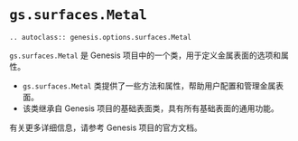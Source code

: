 # `gs.surfaces.Metal`

```{eval-rst}  
.. autoclass:: genesis.options.surfaces.Metal
```

`gs.surfaces.Metal` 是 Genesis 项目中的一个类，用于定义金属表面的选项和属性。

- `gs.surfaces.Metal` 类提供了一些方法和属性，帮助用户配置和管理金属表面。
- 该类继承自 Genesis 项目的基础表面类，具有所有基础表面的通用功能。

有关更多详细信息，请参考 Genesis 项目的官方文档。
